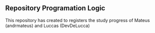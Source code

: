 ## Repository Programation Logic



This repository has created to registers the study progress of Mateus (andrmateus) and Luccas (DevDeLucca)